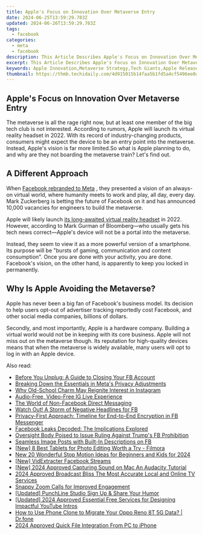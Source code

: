 ```yaml
---
title: Apple's Focus on Innovation Over Metaverse Entry
date: 2024-06-25T13:59:29.783Z
updated: 2024-06-26T13:59:29.783Z
tags:
  - facebook
categories:
  - meta
  - facebook
description: This Article Describes Apple's Focus on Innovation Over Metaverse Entry
excerpt: This Article Describes Apple's Focus on Innovation Over Metaverse Entry
keywords: Apple Innovation,Metaverse Strategy,Tech Giants,Apple Releases,Future Tech,Virtual Worlds,Technology Trends
thumbnail: https://thmb.techidaily.com/4d915015b14faa5b1fd5a4cf5496ee0a4d386e84bd18007683e60195b160e324.jpg
---
```


## Apple's Focus on Innovation Over Metaverse Entry

 The metaverse is all the rage right now, but at least one member of the big tech club is not interested. According to rumors, Apple will launch its virtual reality headset in 2022\. With its record of industry-changing products, consumers might expect the device to be an entry point into the metaverse. Instead, Apple's vision is far more limited.So what is Apple planning to do, and why are they not boarding the metaverse train? Let's find out.

## A Different Approach

 When [Facebook rebranded to Meta](https://www.makeuseof.com/facebook-announced-meta-its-new-brand/) , they presented a vision of an always-on virtual world, where humanity meets to work and play, all day, every day. Mark Zuckerberg is betting the future of Facebook on it and has announced 10,000 vacancies for engineers to build the metaverse.

 Apple will likely launch [its long-awaited virtual reality headset](https://www.makeuseof.com/apple-headset-fan-fabric-design/) in 2022\. However, according to Mark Gurman of Bloomberg—who usually gets his tech news correct—Apple's device will not be a portal into the metaverse.

 Instead, they seem to view it as a more powerful version of a smartphone. Its purpose will be "bursts of gaming, communication and content consumption". Once you are done with your activity, you are done. Facebook's vision, on the other hand, is apparently to keep you locked in permanently.

## Why Is Apple Avoiding the Metaverse?

 Apple has never been a big fan of Facebook's business model. Its decision to help users opt-out of advertiser tracking reportedly cost Facebook, and other social media companies, billions of dollars.

 Secondly, and most importantly, Apple is a hardware company. Building a virtual world would not be in keeping with its core business. Apple will not miss out on the metaverse though. Its reputation for high-quality devices means that when the metaverse is widely available, many users will opt to log in with an Apple device.


<ins class="adsbygoogle"
     style="display:block"
     data-ad-format="autorelaxed"
     data-ad-client="ca-pub-7571918770474297"
     data-ad-slot="1223367746"></ins>



<ins class="adsbygoogle"
     style="display:block"
     data-ad-client="ca-pub-7571918770474297"
     data-ad-slot="8358498916"
     data-ad-format="auto"
     data-full-width-responsive="true"></ins>

<span class="atpl-alsoreadstyle">Also read:</span>
<div><ul>
<li><a href="https://facebook.techidaily.com/before-you-unplug-a-guide-to-closing-your-fb-account/"><u>Before You Unplug: A Guide to Closing Your FB Account</u></a></li>
<li><a href="https://facebook.techidaily.com/breaking-down-the-essentials-in-metas-privacy-adjustments/"><u>Breaking Down the Essentials in Meta's Privacy Adjustments</u></a></li>
<li><a href="https://facebook.techidaily.com/why-old-school-charm-may-reignite-interest-in-instagram/"><u>Why Old-School Charm May Reignite Interest in Instagram</u></a></li>
<li><a href="https://facebook.techidaily.com/audio-free-video-free-ig-live-experience/"><u>Audio-Free, Video-Free IG Live Experience</u></a></li>
<li><a href="https://facebook.techidaily.com/the-world-of-non-facebook-direct-messaging/"><u>The World of Non-Facebook Direct Messaging</u></a></li>
<li><a href="https://facebook.techidaily.com/watch-out-a-storm-of-negative-headlines-for-fb/"><u>Watch Out! A Storm of Negative Headlines for FB</u></a></li>
<li><a href="https://facebook.techidaily.com/privacy-first-approach-timeline-for-end-to-end-encryption-in-fb-messenger/"><u>Privacy-First Approach: Timeline for End-to-End Encryption in FB Messenger</u></a></li>
<li><a href="https://facebook.techidaily.com/facebook-leaks-decoded-the-implications-explored/"><u>Facebook Leaks Decoded: The Implications Explored</u></a></li>
<li><a href="https://facebook.techidaily.com/1719144159770-oversight-body-poised-to-issue-ruling-against-trumps-fb-prohibition/"><u>Oversight Body Poised to Issue Ruling Against Trump's FB Prohibition</u></a></li>
<li><a href="https://facebook.techidaily.com/seamless-image-posts-with-built-in-descriptions-on-fb/"><u>Seamless Image Posts with Built-In Descriptions on FB</u></a></li>
<li><a href="https://extra-tips.techidaily.com/new-8-best-tablets-for-photo-editing-worth-a-try-filmora/"><u>[New] 8 Best Tablets for Photo Editing Worth a Try - Filmora</u></a></li>
<li><a href="https://meme-emoji.techidaily.com/new-20-wonderful-stop-motion-ideas-for-beginners-and-kids-for-2024/"><u>New 20 Wonderful Stop Motion Ideas for Beginners and Kids for 2024</u></a></li>
<li><a href="https://facebook-video-content.techidaily.com/new-vidextracter-facebook-streams/"><u>[New] VidExtracter  Facebook Streams</u></a></li>
<li><a href="https://visual-screen-recording.techidaily.com/new-2024-approved-capturing-sound-on-mac-an-audacity-tutorial/"><u>[New] 2024 Approved  Capturing Sound on Mac  An Audacity Tutorial</u></a></li>
<li><a href="https://extra-hints.techidaily.com/2024-approved-broadcast-bliss-the-most-accurate-local-and-online-tv-services/"><u>2024 Approved  Broadcast Bliss  The Most Accurate Local and Online TV Services</u></a></li>
<li><a href="https://screen-mirroring-recording.techidaily.com/snappy-zoom-calls-for-improved-engagement/"><u>Snappy Zoom Calls for Improved Engagement</u></a></li>
<li><a href="https://extra-approaches.techidaily.com/updated-punchline-studio-sign-up-and-share-your-humor/"><u>[Updated] PunchLine Studio  Sign Up & Share Your Humor</u></a></li>
<li><a href="https://facebook-record-videos.techidaily.com/updated-2024-approved-essential-free-services-for-designing-impactful-youtube-intros/"><u>[Updated] 2024 Approved  Essential Free Services for Designing Impactful YouTube Intros</u></a></li>
<li><a href="https://android-transfer.techidaily.com/how-to-use-phone-clone-to-migrate-your-oppo-reno-8t-5g-data-drfone-by-drfone-transfer-from-android-transfer-from-android/"><u>How to Use Phone Clone to Migrate Your Oppo Reno 8T 5G Data? | Dr.fone</u></a></li>
<li><a href="https://extra-support.techidaily.com/2024-approved-quick-file-integration-from-pc-to-iphone/"><u>2024 Approved  Quick File Integration  From PC to iPhone</u></a></li>
</ul></div>
